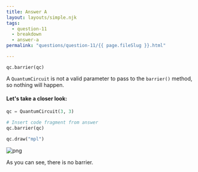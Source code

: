 ```yaml
---
title: Answer A
layout: layouts/simple.njk
tags:
  - question-11
  - breakdown
  - answer-a
permalink: "questions/question-11/{{ page.fileSlug }}.html"

---
```



`qc.barrier(qc)`  

A `QuantumCircuit` is not a valid parameter to pass to the `barrier()` method, so nothing will happen.

#### Let's take a closer look:


```python
qc = QuantumCircuit(3, 3)

# Insert code fragment from answer
qc.barrier(qc)

qc.draw("mpl")
```




    
![png](output_13_0.png)
    



As you can see, there is no barrier.